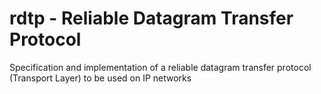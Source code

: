 # rdtp - Reliable Datagram Transfer Protocol

Specification and implementation of a reliable datagram transfer protocol (Transport Layer) to be used on IP networks
